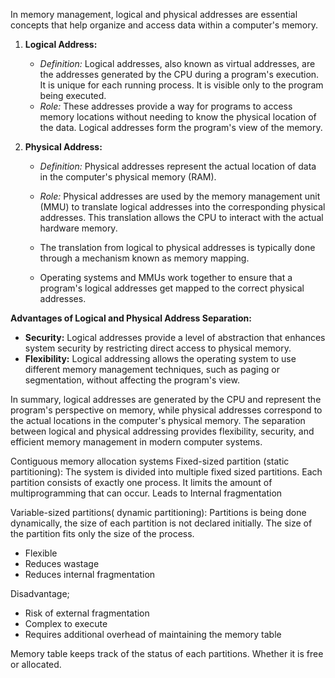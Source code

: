 In memory management, logical and physical addresses are essential concepts that help organize and access data within a computer's memory.

1. **Logical Address:**
   - *Definition:* Logical addresses, also known as virtual addresses, are the addresses generated by the CPU during a program's execution. It is unique for each running process. 
	   It is visible only to the program being executed. 
   - *Role:* These addresses provide a way for programs to access memory locations without needing to know the physical location of the data. Logical addresses form the program's view of the memory.

2. **Physical Address:**
   - *Definition:* Physical addresses represent the actual location of data in the computer's physical memory (RAM).
   - *Role:* Physical addresses are used by the memory management unit (MMU) to translate logical addresses into the corresponding physical addresses. This translation allows the CPU to interact with the actual hardware memory.

   - The translation from logical to physical addresses is typically done through a mechanism known as memory mapping.
   - Operating systems and MMUs work together to ensure that a program's logical addresses get mapped to the correct physical addresses.

**Advantages of Logical and Physical Address Separation:**
   - **Security:** Logical addresses provide a level of abstraction that enhances system security by restricting direct access to physical memory.
   - **Flexibility:** Logical addressing allows the operating system to use different memory management techniques, such as paging or segmentation, without affecting the program's view.

In summary, logical addresses are generated by the CPU and represent the program's perspective on memory, while physical addresses correspond to the actual locations in the computer's physical memory. The separation between logical and physical addressing provides flexibility, security, and efficient memory management in modern computer systems.

Contiguous memory allocation systems 
Fixed-sized partition (static partitioning): The system is divided into multiple fixed sized partitions. Each partition consists of exactly one process. It limits the amount of multiprogramming that can occur. Leads to Internal fragmentation 

Variable-sized partitions( dynamic partitioning): Partitions is being done dynamically, the size of each partition is not declared initially. The size of the partition fits only the size of the process. 
- Flexible
- Reduces wastage
- Reduces internal fragmentation

Disadvantage;
- Risk of external fragmentation
- Complex to execute
- Requires additional overhead of maintaining the memory table


Memory table keeps track of the status of each partitions. Whether it is free or allocated. 